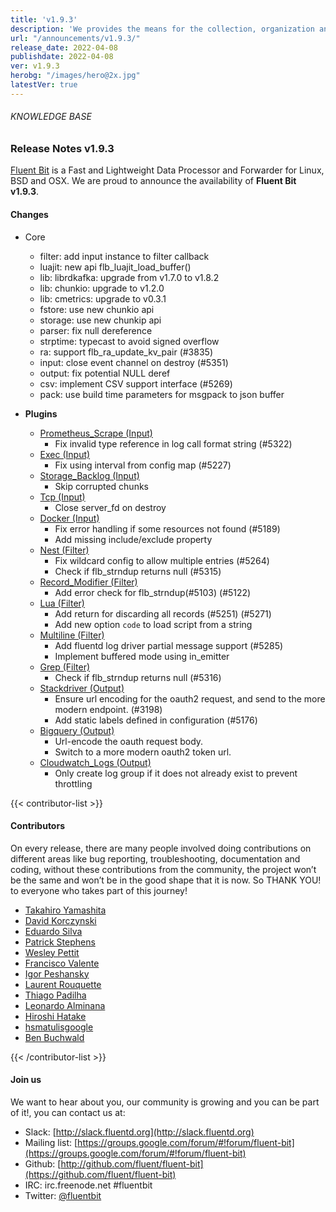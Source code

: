 ```yaml
---
title: 'v1.9.3'
description: 'We provides the means for the collection, organization and computerized retrieval of knowledgeand Lightweight Data Forwarder for Linux, BSD, macOS and Windows.'
url: "/announcements/v1.9.3/"
release_date: 2022-04-08
publishdate: 2022-04-08
ver: v1.9.3
herobg: "/images/hero@2x.jpg"
latestVer: true
---
```


###### KNOWLEDGE BASE

### Release Notes v1.9.3

[Fluent Bit](https://fluentbit.io) is a Fast and Lightweight Data Processor and Forwarder for Linux, BSD and OSX. We are proud to announce the availability of **Fluent Bit v1.9.3**.

#### Changes

 - Core
   - filter: add input instance to filter callback
   - luajit: new api flb_luajit_load_buffer()
   - lib: librdkafka: upgrade from v1.7.0 to v1.8.2
   - lib: chunkio: upgrade to v1.2.0
   - lib: cmetrics: upgrade to v0.3.1
   - fstore: use new chunkio api
   - storage: use new chunkip api
   - parser: fix null dereference
   - strptime: typecast to avoid signed overflow
   - ra: support flb_ra_update_kv_pair (#3835)
   - input: close event channel on destroy (#5351)
   - output: fix potential NULL deref
   - csv: implement CSV support interface (#5269)
   - pack: use build time parameters for msgpack to json buffer



 - __Plugins__
   - [Prometheus_Scrape (Input)](https://docs.fluentbit.io/manual/pipeline/inputs/prometheus_scrape/)
      - Fix invalid type reference in log call format string (#5322)
   - [Exec (Input)](https://docs.fluentbit.io/manual/pipeline/inputs/exec/)
      - Fix using interval from config map (#5227)
   - [Storage_Backlog (Input)](https://docs.fluentbit.io/manual/pipeline/inputs/storage_backlog/)
      - Skip corrupted chunks
   - [Tcp (Input)](https://docs.fluentbit.io/manual/pipeline/inputs/tcp/)
      - Close server_fd on destroy
   - [Docker (Input)](https://docs.fluentbit.io/manual/pipeline/inputs/docker/)
      - Fix error handling if some resources not found (#5189)
      - Add missing include/exclude property
   - [Nest (Filter)](https://docs.fluentbit.io/manual/pipeline/filters/nest/)
      - Fix wildcard config to allow multiple entries (#5264)
      - Check if flb_strndup returns null (#5315)
   - [Record_Modifier (Filter)](https://docs.fluentbit.io/manual/pipeline/filters/record_modifier/)
      - Add error check for flb_strndup(#5103) (#5122)
   - [Lua (Filter)](https://docs.fluentbit.io/manual/pipeline/filters/lua/)
      - Add return for discarding all records (#5251) (#5271)
      - Add new option `code` to load script from a string
   - [Multiline (Filter)](https://docs.fluentbit.io/manual/pipeline/filters/multiline/)
      - Add fluentd log driver partial message support (#5285)
      - Implement buffered mode using in_emitter
   - [Grep (Filter)](https://docs.fluentbit.io/manual/pipeline/filters/grep/)
      - Check if flb_strndup returns null (#5316)
   - [Stackdriver (Output)](https://docs.fluentbit.io/manual/pipeline/outputs/stackdriver/)
      - Ensure url encoding for the oauth2 request, and send to the more modern endpoint. (#3198)
      - Add static labels defined in configuration (#5176)
   - [Bigquery (Output)](https://docs.fluentbit.io/manual/pipeline/outputs/bigquery/)
      - Url-encode the oauth request body.
      - Switch to a more modern oauth2 token url.
   - [Cloudwatch_Logs (Output)](https://docs.fluentbit.io/manual/pipeline/outputs/cloudwatch_logs/)
      - Only create log group if it does not already exist to prevent throttling

{{< contributor-list >}}

#### Contributors

On every release, there are many people involved doing contributions on different areas like bug reporting, troubleshooting, documentation and coding, without these contributions from the community, the project won’t be the same and won’t be in the good shape that it is now. So THANK YOU! to everyone who takes part of this journey!

- [Takahiro Yamashita](https://github.com/nokute78)
- [David Korczynski](https://github.com/DavidKorczynski)
- [Eduardo Silva](https://github.com/edsiper)
- [Patrick Stephens](https://github.com/patrick-stephens)
- [Wesley Pettit](https://github.com/PettitWesley)
- [Francisco Valente](https://github.com/franciscovalentecastro)
- [Igor Peshansky](https://github.com/igorpeshansky)
- [Laurent Rouquette](https://github.com/lrouquette)
- [Thiago Padilha](https://github.com/tarruda)
- [Leonardo Alminana](https://github.com/leonardo-albertovich)
- [Hiroshi Hatake](https://github.com/cosmo0920)
- [hsmatulisgoogle](https://github.com/hsmatulisgoogle)
- [Ben Buchwald](https://github.com/sparkyb)

{{< /contributor-list >}}

#### Join us

We want to hear about you, our community is growing and you can be part of it!, you can contact us at:

* Slack: [http://slack.fluentd.org](http://slack.fluentd.org)
* Mailing list: [https://groups.google.com/forum/#!forum/fluent-bit](https://groups.google.com/forum/#!forum/fluent-bit)
* Github: [http://github.com/fluent/fluent-bit](https://github.com/fluent/fluent-bit)
* IRC: irc.freenode.net #fluentbit
* Twitter: [@fluentbit](https://twitter.com/fluentbit)
